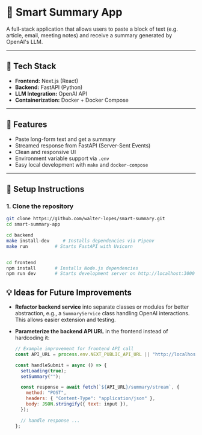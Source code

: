 # 🧠 Smart Summary App

A full-stack application that allows users to paste a block of text (e.g. article, email, meeting notes) and receive a summary generated by OpenAI's LLM.

---

## 🧱 Tech Stack

- **Frontend:** Next.js (React)
- **Backend:** FastAPI (Python)
- **LLM Integration:** OpenAI API
- **Containerization:** Docker + Docker Compose

---

## 🚀 Features

- Paste long-form text and get a summary
- Streamed response from FastAPI (Server-Sent Events)
- Clean and responsive UI
- Environment variable support via `.env`
- Easy local development with `make` and `docker-compose`

---

## 🧪 Setup Instructions

### 1. Clone the repository

```bash
git clone https://github.com/walter-lopes/smart-summary.git
cd smart-summary-app

cd backend
make install-dev     # Installs dependencies via Pipenv
make run          # Starts FastAPI with Uvicorn


cd frontend
npm install       # Installs Node.js dependencies
npm run dev       # Starts development server on http://localhost:3000

```

## 💡 Ideas for Future Improvements

- **Refactor backend service** into separate classes or modules for better abstraction, e.g., a `SummaryService` class handling OpenAI interactions. This allows easier extension and testing.

- **Parameterize the backend API URL** in the frontend instead of hardcoding it:

  ```js
  // Example improvement for frontend API call
  const API_URL = process.env.NEXT_PUBLIC_API_URL || "http://localhost:8000";

  const handleSubmit = async () => {
    setLoading(true);
    setSummary("");

    const response = await fetch(`${API_URL}/summary/stream`, {
      method: "POST",
      headers: { "Content-Type": "application/json" },
      body: JSON.stringify({ text: input }),
    });

    // handle response ...
  };

